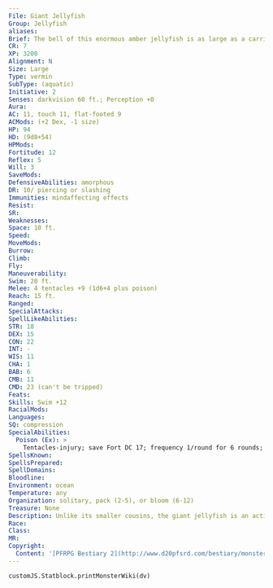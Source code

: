 ```yaml
---
File: Giant Jellyfish
Group: Jellyfish
aliases: 
Brief: The bell of this enormous amber jellyfish is as large as a carriage. A sinister bloom of tentacles dangles and writhes below.
CR: 7
XP: 3200
Alignment: N
Size: Large
Type: vermin
SubType: (aquatic)
Initiative: 2
Senses: darkvision 60 ft.; Perception +0
Aura: 
AC: 11, touch 11, flat-footed 9
ACMods: (+2 Dex, -1 size)
HP: 94
HD: (9d8+54)
HPMods: 
Fortitude: 12
Reflex: 5
Will: 3
SaveMods: 
DefensiveAbilities: amorphous
DR: 10/ piercing or slashing
Immunities: mindaffecting effects
Resist: 
SR: 
Weaknesses: 
Space: 10 ft.
Speed: 
MoveMods: 
Burrow: 
Climb: 
Fly: 
Maneuverability: 
Swim: 20 ft.
Melee: 4 tentacles +9 (1d6+4 plus poison)
Reach: 15 ft.
Ranged: 
SpecialAttacks: 
SpellLikeAbilities: 
STR: 18
DEX: 15
CON: 22
INT: -
WIS: 11
CHA: 1
BAB: 6
CMB: 11
CMD: 23 (can't be tripped)
Feats: 
Skills: Swim +12
RacialMods: 
Languages: 
SQ: compression
SpecialAbilities:
  Poison (Ex): >
    Tentacles-injury; save Fort DC 17; frequency 1/round for 6 rounds; effect 1d4 Con; cure 2 consecutive saves. The save DC is Constitution based.
SpellsKnown: 
SpellsPrepared: 
SpellDomains: 
Bloodline: 
Environment: ocean
Temperature: any
Organization: solitary, pack (2-5), or bloom (6-12)
Treasure: None
Description: Unlike its smaller cousins, the giant jellyfish is an active predator that seeks out prey. Capable of slithering through narrow cracks, a giant jellyfish is a horrifying beast to encounter lurking in the hold of a flooded or sunken ship. Other species of these vermin exist, as summarized on the following table-these variants often have different types of poison or other abilities like translucency or constriction. Species CR Size HD Death's head jellyfish 1 Small 2 Crimson jellyfish 4 Medium 5 Sapphire jellyfish 11 Huge 12 Vampire jellyfish 14 Gargantuan 16 Whaler jellyfish 17 Colossal 20
Race: 
Class: 
MR: 
Copyright:
  Content: '[PFRPG Bestiary 2](http://www.d20pfsrd.com/bestiary/monster-listings/vermin/jellyfish/jellyfish-giant)'
---
```

```dataviewjs
customJS.Statblock.printMonsterWiki(dv)
```
